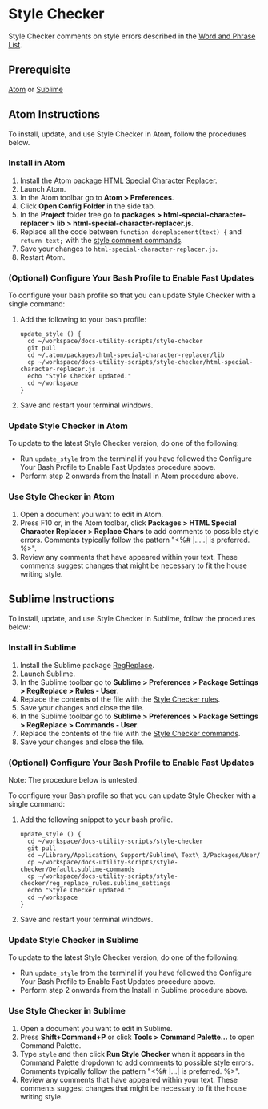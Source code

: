 # Style Checker

Style Checker comments on style errors described in the [Word and Phrase List](https://docs.google.com/spreadsheets/d/1hkadtxR1hY57kK7h5HN4ITHLJleZixCDH_RJPUpNq_A/edit#gid=0).


## Prerequisite

[Atom](https://atom.io/) or [Sublime](https://www.sublimetext.com/3)


## Atom Instructions

To install, update, and use Style Checker in Atom, follow the procedures below.


### Install in Atom

  1. Install the Atom package [HTML Special Character Replacer](https://atom.io/packages/html-special-character-replacer).
  1. Launch Atom.
  1. In the Atom toolbar go to **Atom > Preferences**.
  1. Click **Open Config Folder** in the side tab.
  1. In the **Project** folder tree go to **packages > html-special-character-replacer > lib > html-special-character-replacer.js**.
  1. Replace all the code between `function doreplacement(text) {` and `return text;` with the [style comment commands](https://github.com/pivotal-cf-experimental/docs-utility-scripts/blob/master/style-checker/html-special-character-replacer.js).
  1. Save your changes to `html-special-character-replacer.js`.
  1. Restart Atom.


### (Optional) Configure Your Bash Profile to Enable Fast Updates

To configure your bash profile so that you can update Style Checker with a single command:

1. Add the following to your bash profile:
  
    ```
    update_style () {
      cd ~/workspace/docs-utility-scripts/style-checker
      git pull
      cd ~/.atom/packages/html-special-character-replacer/lib
      cp ~/workspace/docs-utility-scripts/style-checker/html-special-character-replacer.js .
      echo "Style Checker updated."
      cd ~/workspace
    }
    ```
 
1. Save and restart your terminal windows.


### Update Style Checker in Atom

To update to the latest Style Checker version, do one of the following:

* Run ```update_style``` from the terminal if you have followed the Configure Your Bash Profile to Enable Fast Updates procedure above.
* Perform step 2 onwards from the Install in Atom procedure above.


### Use Style Checker in Atom

1. Open a document you want to edit in Atom.
1. Press F10 or, in the Atom toolbar, click **Packages > HTML Special Character Replacer > Replace Chars** to add comments to possible style errors. Comments typically follow the pattern "<%# |.....| is preferred. %>".
1. Review any comments that have appeared within your text. These comments suggest changes that might be necessary to fit the house writing style.
  
  
## Sublime Instructions

To install, update, and use Style Checker in Sublime, follow the procedures below:


### Install in Sublime

1. Install the Sublime package [RegReplace](https://facelessuser.github.io/RegReplace/installation/).
1. Launch Sublime.
1. In the Sublime toolbar go to **Sublime > Preferences > Package Settings > RegReplace > Rules - User**.
1. Replace the contents of the file with the [Style Checker rules](https://github.com/pivotal-cf-experimental/docs-utility-scripts/blob/master/style-checker/reg_replace_rules.sublime_settings).
1. Save your changes and close the file.
1. In the Sublime toolbar go to **Sublime > Preferences > Package Settings > RegReplace > Commands - User**.
1. Replace the contents of the file with the [Style Checker commands](https://github.com/pivotal-cf-experimental/docs-utility-scripts/blob/master/style-checker/Default.sublime-commands).
1. Save your changes and close the file.


### (Optional) Configure Your Bash Profile to Enable Fast Updates

Note: The procedure below is untested.

To configure your Bash profile so that you can update Style Checker with a single command:

1. Add the following snippet to your bash profile.

    ```
    update_style () {
      cd ~/workspace/docs-utility-scripts/style-checker
      git pull
      cd ~/Library/Application\ Support/Sublime\ Text\ 3/Packages/User/
      cp ~/workspace/docs-utility-scripts/style-checker/Default.sublime-commands
      cp ~/workspace/docs-utility-scripts/style-checker/reg_replace_rules.sublime_settings
      echo "Style Checker updated."
      cd ~/workspace
    }
    ```    

1. Save and restart your terminal windows.


### Update Style Checker in Sublime

To update to the latest Style Checker version, do one of the following:

* Run ```update_style``` from the terminal if you have followed the Configure Your Bash Profile to Enable Fast Updates procedure above.
* Perform step 2 onwards from the Install in Sublime procedure above.


### Use Style Checker in Sublime

1. Open a document you want to edit in Sublime.
1. Press **Shift+Command+P** or click **Tools > Command Palette...** to open Command Palette.
1. Type `style` and then click **Run Style Checker** when it appears in the Command Palette dropdown to add comments to possible style errors. 
Comments typically follow the pattern "<%# |...| is preferred. %>".
1. Review any comments that have appeared within your text. These comments suggest changes that might be necessary to fit the house writing style.

